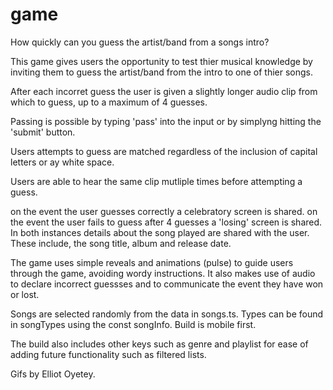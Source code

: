 # game
How quickly can you guess the artist/band from a songs intro? 

This game gives users the opportunity to test thier musical knowledge by inviting them to guess the artist/band from the intro to one of thier songs.


After each incorret guess the user is given a slightly longer audio clip from which to guess, up to a maximum of 4 guesses.

Passing is possible by typing 'pass' into the input or by simplyng hitting the 'submit' button.

Users attempts to guess are matched regardless of the inclusion of capital letters or ay white space.

Users are able to hear the same clip mutliple times before attempting a guess.

on the event the user guesses correctly a celebratory screen is shared.
on the event the user fails to guess after 4 guesses a 'losing' screen is shared. In both instances details about the song played are shared with the user. These include, the song title, album and release date.

The game uses simple reveals and animations (pulse) to guide users through the game, avoiding wordy instructions. It also makes use of audio to declare incorrect guessses and to communicate the event they have won or lost.

Songs are selected randomly from the data in songs.ts. 
Types can be found in songTypes using the const songInfo.
Build is mobile first.

The build also includes other keys such as genre and playlist for ease of adding future functionality such as filtered lists.

Gifs by Elliot Oyetey.

